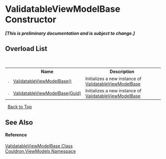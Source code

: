 # ValidatableViewModelBase Constructor 
 _**\[This is preliminary documentation and is subject to change.\]**_


## Overload List
&nbsp;<table><tr><th></th><th>Name</th><th>Description</th></tr><tr><td>![Public method](media/pubmethod.gif "Public method")</td><td><a href="M_Couldron_ViewModels_ValidatableViewModelBase__ctor">ValidatableViewModelBase()</a></td><td>
Initializes a new instance of <a href="T_Couldron_ViewModels_ValidatableViewModelBase">ValidatableViewModelBase</a></td></tr><tr><td>![Public method](media/pubmethod.gif "Public method")</td><td><a href="M_Couldron_ViewModels_ValidatableViewModelBase__ctor_1">ValidatableViewModelBase(Guid)</a></td><td>
Initializes a new instance of <a href="T_Couldron_ViewModels_ValidatableViewModelBase">ValidatableViewModelBase</a></td></tr></table>&nbsp;
<a href="#validatableviewmodelbase-constructor">Back to Top</a>

## See Also


#### Reference
<a href="T_Couldron_ViewModels_ValidatableViewModelBase">ValidatableViewModelBase Class</a><br /><a href="N_Couldron_ViewModels">Couldron.ViewModels Namespace</a><br />
